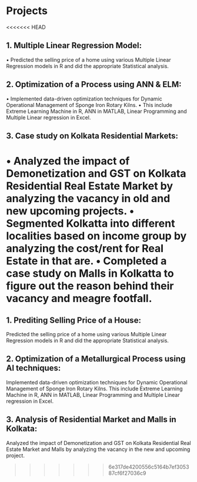 # Projects
<<<<<<< HEAD
## 1. Multiple Linear Regression Model: 
• Predicted the selling price of a home using various Multiple Linear Regression models in R and did the appropriate Statistical analysis.  
## 2. Optimization of a Process using ANN & ELM: 
• Implemented data-driven optimization techniques for Dynamic Operational Management of Sponge Iron Rotary Kilns. 
• This include Extreme Learning Machine in R, ANN in MATLAB, Linear Programming and Multiple Linear regression in Excel.
## 3. Case study on Kolkata Residential Markets: 
• Analyzed the impact of Demonetization and GST on Kolkata Residential Real Estate Market by analyzing the vacancy in old and new upcoming projects.
• Segmented Kolkatta into different localities based on income group by analyzing the cost/rent for Real Estate in that are.
• Completed a case study on Malls in Kolkatta to figure out the reason behind their vacancy and meagre footfall.
=======
## 1. Prediting Selling Price of a House: 
Predicted the selling price of a home using various Multiple Linear Regression models in R and did the appropriate Statistical analysis.  
## 2. Optimization of a Metallurgical Process using AI techniques: 
Implemented data-driven optimization techniques for Dynamic Operational Management of Sponge Iron Rotary Kilns. This include Extreme Learning Machine in R, ANN in MATLAB, Linear Programming and Multiple Linear regression in Excel.
## 3. Analysis of Residential Market and Malls in Kolkata: 
Analyzed the impact of Demonetization and GST on Kolkata Residential Real Estate Market and Malls by analyzing the vacancy in the new and upcoming project. 
>>>>>>> 6e317de4200556c5164b7ef305387cf6f27036c9
